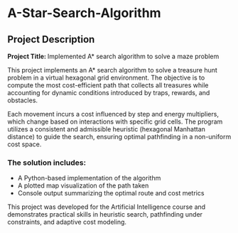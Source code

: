 # A-Star-Search-Algorithm

## Project Description
<b> Project Title: </b> Implemented A* search algorithm to solve a maze problem

This project implements an A* search algorithm to solve a treasure hunt problem in a virtual hexagonal grid environment. The objective is to compute the most cost-efficient path that collects all treasures while accounting for dynamic conditions introduced by traps, rewards, and obstacles.

Each movement incurs a cost influenced by step and energy multipliers, which change based on interactions with specific grid cells. The program utilizes a consistent and admissible heuristic (hexagonal Manhattan distance) to guide the search, ensuring optimal pathfinding in a non-uniform cost space.

### The solution includes:

- A Python-based implementation of the algorithm
- A plotted map visualization of the path taken
- Console output summarizing the optimal route and cost metrics

This project was developed for the Artificial Intelligence course and demonstrates practical skills in heuristic search, pathfinding under constraints, and adaptive cost modeling.
